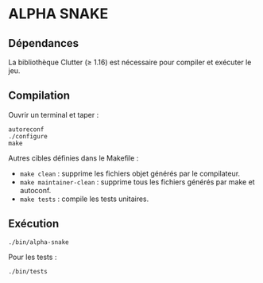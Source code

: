
ALPHA SNAKE
===========

Dépendances
-----------

La bibliothèque Clutter (≥ 1.16) est nécessaire pour compiler et exécuter le
jeu.

Compilation
-----------

Ouvrir un terminal et taper :

    autoreconf
    ./configure
    make
    
Autres cibles définies dans le Makefile :

 - `make clean` : supprime les fichiers objet générés par le compilateur.
 - `make maintainer-clean` : supprime tous les fichiers générés par make et 
                             autoconf.
 - `make tests` : compile les tests unitaires.

Exécution
---------

    ./bin/alpha-snake
    
Pour les tests :

    ./bin/tests

